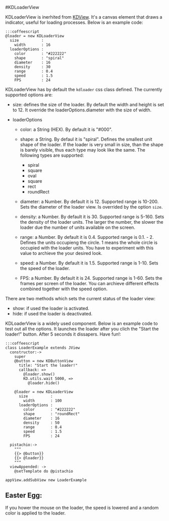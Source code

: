 #KDLoaderView

KDLoaderView is inerhited from [KDView](/core/KDView). It's a canvas element
that draws a indicator, useful for loading processes. Below is an example code:

    :::coffeescript
    @loader = new KDLoaderView
      size          :
        width       : 16
      loaderOptions :
        color       : "#222222"
        shape       : "spiral"
        diameter    : 16
        density     : 30
        range       : 0.4
        speed       : 1.5
        FPS         : 24

KDLoaderView has by default the `kdloader` css class defined. The currently
supported options are:

* size: defines the size of the loader. By default the width and height is set
  to 12. It override the loaderOptions.diameter with the size of width.

* loaderOptions
  * color: a String (HEX). By default it is "#000".
  * shape: a String. By defaul it is "spiral". Defines the smallest unit shape
    of the loader. If the loader is very small in size, than the shape is barely
    visible, thus each type may look like the same. The following types are
    supported:

    * spiral
    * square
    * oval
    * square
    * rect
    * roundRect

  * diameter: a Number. By default it is 12. Supported range is 10-200.  Sets
    the diameter of the loader view. Is overrided by the option `size`.
  * density: a Number. By default it is 30. Supported range is 5-160.  Sets the
    density of the loader units. The larger the number, the slower the loader
    due the number of units available on the screen.
  * range: a Number. By default it is 0.4. Supported range is 0.1. - 2. Defines
    the units occupieng the circle. 1 means the whole circle is occupied with
    the loader units. You have to experiment with this value to archieve the
    your desired look.
  * speed: a Number. By default it is 1.5. Supported range is 1-10. Sets the
    speed of the loader.
  * FPS: a Number. By default it is 24. Supported range is 1-60. Sets the frames
    per screen of the loader. You can archieve different effects combined
    together with the speed option.

There are two methods which sets the current status of the loader view:

* show: if used the loader is activated.
* hide: if used the loader is deactivated.

KDLoaderView is a widely used component. Below is an example code to test out
all the options. It launches the loader after you clich the "Start the loader!"
button. After 5 seconds it dissapers. Have fun!:

    :::coffeescript
    class LoaderExample extends JView
      constructor:->
        super
        @button = new KDButtonView
          title: "Start the loader!"
          callback: =>
            @loader.show()
            KD.utils.wait 5000, =>
              @loader.hide()
        
        @loader = new KDLoaderView
          size          :
            width       : 100
          loaderOptions :
            color       : "#222222"
            shape       : "roundRect"
            diameter    : 16
            density     : 50
            range       : 0.4
            speed       : 1.5
            FPS         : 24

      pistachio:->
        """
        {{> @button}}
        {{> @loader}}
        """
      viewAppended: ->
        @setTemplate do @pistachio

    appView.addSubView new LoaderExample


## Easter Egg:

If you hower the mouse on the loader, the speed is lowered and a random color is
applied to the loader.


  
